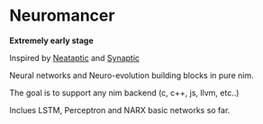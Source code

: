# Neuromancer

**Extremely early stage**

Inspired by [Neataptic](https://github.com/wagenaartje/neataptic) and [Synaptic](https://github.com/cazala/synaptic)

Neural networks and Neuro-evolution building blocks in pure nim.

The goal is to support any nim backend (c, c++, js, llvm, etc..)

Inclues LSTM, Perceptron and NARX basic networks so far.